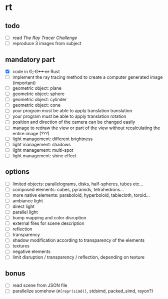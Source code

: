 # rt

## todo

- [ ] read *The Ray Tracer Challenge*
- [ ] reproduce 3 images from subject

## mandatory part

- [x] code in ~~C, C++ or~~ Rust
- [ ] implement the ray tracing method to create a computer generated image (important)
- [ ] geometric object: plane
- [ ] geometric object: sphere
- [ ] geometric object: cylinder
- [ ] geometric object: cone
- [ ] your program must be able to apply translation translation
- [ ] your program must be able to apply translation rotation
- [ ] position and direction of the camera can be changed easily
- [ ] manage to redraw the view or part of the view without recalculating the entire image (???)
- [ ] light management: different brightness
- [ ] light management: shadows
- [ ] light management: multi-spot
- [ ] light management: shine effect

## options

- [ ] limited objects: parallelograms, disks, half-spheres, tubes etc...
- [ ] composed elements: cubes, pyramids, tetrahedrons...
- [ ] more native elements: paraboloid, hyperboloid, tablecloth, toroid...
- [ ] ambiance light
- [ ] direct light
- [ ] parallel light
- [ ] bump mapping and color disruption
- [ ] external files for scene description
- [ ] reflection
- [ ] transparency
- [ ] shadow modification according to transparency of the elements
- [ ] textures
- [ ] negative elements
- [ ] limit disruption / transparency / reflection, depending on texture

## bonus

- [ ] read scene from JSON file
- [ ] parallelize somehow (`#[repr(simd)]`, stdsimd, packed_simd, rayon?)
